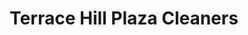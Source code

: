 ---
title: "Terrace Hill Plaza Cleaners"
url: /ottumwa/terrace-hill-plaza-cleaners/
shop: laundry
---